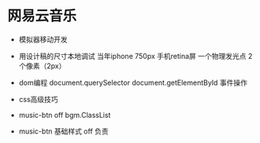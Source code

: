 # 网易云音乐
- 模拟器移动开发
 - 用设计稿的尺寸本地调试 当年iphone 750px
   手机retina屏 一个物理发光点 2个像素（2px）

- dom编程 
document.querySelector
document.getElementById
事件操作

- css高级技巧
- music-btn off
bgm.ClassList
- music-btn 基础样式 off 负责